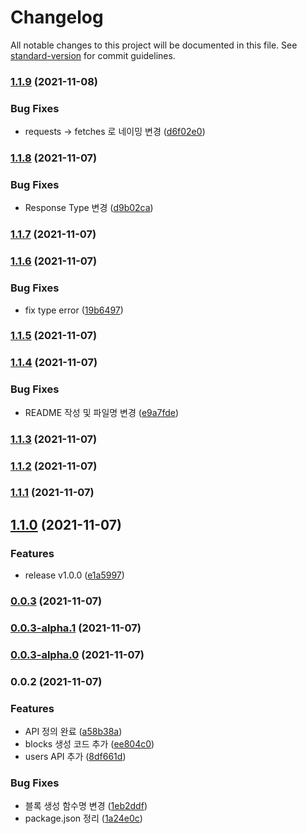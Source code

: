 # Changelog

All notable changes to this project will be documented in this file. See [standard-version](https://github.com/conventional-changelog/standard-version) for commit guidelines.

### [1.1.9](https://github.com/ryum91/kakaowork-api/compare/v1.1.8...v1.1.9) (2021-11-08)


### Bug Fixes

* requests -> fetches 로 네이밍 변경 ([d6f02e0](https://github.com/ryum91/kakaowork-api/commit/d6f02e0dd14ba4467c64f531b6260c57b5262dfc))

### [1.1.8](https://github.com/ryum91/kakaowork-api/compare/v1.1.7...v1.1.8) (2021-11-07)


### Bug Fixes

* Response Type 변경 ([d9b02ca](https://github.com/ryum91/kakaowork-api/commit/d9b02cae5bec60b60ef17807bc7769eff4cfb99e))

### [1.1.7](https://github.com/ryum91/kakaowork-api/compare/v1.1.6...v1.1.7) (2021-11-07)

### [1.1.6](https://github.com/ryum91/kakaowork-api/compare/v1.1.5...v1.1.6) (2021-11-07)


### Bug Fixes

* fix type error ([19b6497](https://github.com/ryum91/kakaowork-api/commit/19b6497afe152f930c44dbd6767da3a5ce061456))

### [1.1.5](https://github.com/ryum91/kakaowork-api/compare/v1.1.4...v1.1.5) (2021-11-07)

### [1.1.4](https://github.com/ryum91/kakaowork-api/compare/v1.1.3...v1.1.4) (2021-11-07)


### Bug Fixes

* README 작성 및 파일명 변경 ([e9a7fde](https://github.com/ryum91/kakaowork-api/commit/e9a7fdefaaddd6e36fedb0744ba31b0a7bb48c9a))

### [1.1.3](https://github.com/ryum91/kakaowork-api/compare/v1.1.2...v1.1.3) (2021-11-07)

### [1.1.2](https://github.com/ryum91/kakaowork-api/compare/v1.1.1...v1.1.2) (2021-11-07)

### [1.1.1](https://github.com/ryum91/kakaowork-api/compare/v1.1.0...v1.1.1) (2021-11-07)

## [1.1.0](https://github.com/ryum91/kakaowork-api/compare/v0.0.3...v1.1.0) (2021-11-07)


### Features

* release v1.0.0 ([e1a5997](https://github.com/ryum91/kakaowork-api/commit/e1a59977a2cfec6d6e7326c24ab1c2319f15eac4))

### [0.0.3](https://github.com/ryum91/kakaowork-api/compare/v0.0.3-alpha.1...v0.0.3) (2021-11-07)

### [0.0.3-alpha.1](https://github.com/ryum91/kakaowork-api/compare/v0.0.3-alpha.0...v0.0.3-alpha.1) (2021-11-07)

### [0.0.3-alpha.0](https://github.com/ryum91/kakaowork-api/compare/v0.0.2...v0.0.3-alpha.0) (2021-11-07)

### 0.0.2 (2021-11-07)


### Features

* API 정의 완료 ([a58b38a](https://github.com/ryum91/kakaowork-api/commit/a58b38a7a2c3f5f07a4c670ae619f7a37b8d828b))
* blocks 생성 코드 추가 ([ee804c0](https://github.com/ryum91/kakaowork-api/commit/ee804c085639c34d064cf170acb5bcaab98bff0a))
* users API 추가 ([8df661d](https://github.com/ryum91/kakaowork-api/commit/8df661d53b5545f2dea0e6915a8c8561c09d3df6))


### Bug Fixes

* 블록 생성 함수명 변경 ([1eb2ddf](https://github.com/ryum91/kakaowork-api/commit/1eb2ddf2cd3e11e312256b4c8f2fec7229ade166))
* package.json 정리 ([1a24e0c](https://github.com/ryum91/kakaowork-api/commit/1a24e0c2f5397e4272275364ff5f53936b6df5de))
